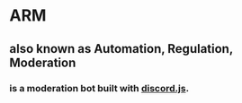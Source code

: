 # ARM
 ## also known as Automation, Regulation, Moderation
  ### is a moderation bot built with [discord.js](https://github.com/discordjs/discord.js).